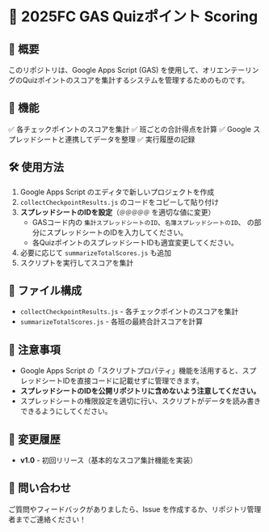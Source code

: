 # 🚀 2025FC GAS Quizポイント Scoring

## 📌 概要
このリポジトリは、Google Apps Script (GAS) を使用して、オリエンテーリングのQuizポイントのスコアを集計するシステムを管理するためのものです。

## 🎯 機能
✅ 各チェックポイントのスコアを集計
✅ 班ごとの合計得点を計算
✅ Google スプレッドシートと連携してデータを整理
✅ 実行履歴の記録

## 🛠 使用方法
1. Google Apps Script のエディタで新しいプロジェクトを作成
2. `collectCheckpointResults.js` のコードをコピーして貼り付け
3. **スプレッドシートのIDを設定**（`＠＠＠＠＠` を適切な値に変更）
   - GASコード内の `集計スプレッドシートのID`、`名簿スプレッドシートのID`、 の部分にスプレッドシートのIDを入力してください。
   - 各QuizポイントのスプレッドシートIDも適宜変更してください。
4. 必要に応じて `summarizeTotalScores.js` も追加
5. スクリプトを実行してスコアを集計

## 📂 ファイル構成
- `collectCheckpointResults.js` - 各チェックポイントのスコアを集計
- `summarizeTotalScores.js` - 各班の最終合計スコアを計算

## 📝 注意事項
- Google Apps Script の「スクリプトプロパティ」機能を活用すると、スプレッドシートIDを直接コードに記載せずに管理できます。
- **スプレッドシートのIDを公開リポジトリに含めないよう注意してください。**
- スプレッドシートの権限設定を適切に行い、スクリプトがデータを読み書きできるようにしてください。

## 📢 変更履歴
- **v1.0** - 初回リリース（基本的なスコア集計機能を実装）

## 📧 問い合わせ
ご質問やフィードバックがありましたら、Issue を作成するか、リポジトリ管理者までご連絡ください！

